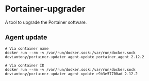 # Portainer-upgrader

A tool to upgrade the Portainer software.

## Agent update

```
# Via container name
docker run --rm -v /var/run/docker.sock:/var/run/docker.sock deviantony/portainer-updater agent-update portainer_agent 2.12.2

# Via container ID
docker run --rm -v /var/run/docker.sock:/var/run/docker.sock deviantony/portainer-updater agent-update e9b3e57700ad 2.12.2
```